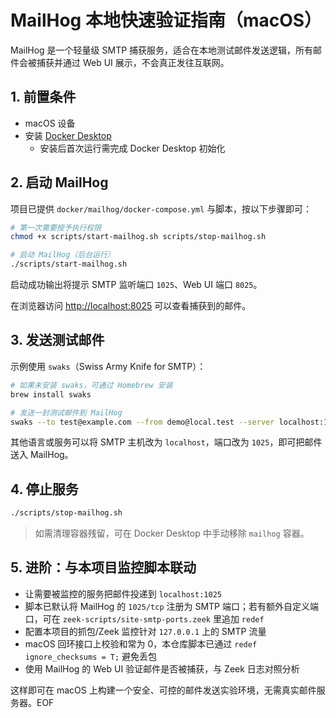 # MailHog 本地快速验证指南（macOS）

MailHog 是一个轻量级 SMTP 捕获服务，适合在本地测试邮件发送逻辑，所有邮件会被捕获并通过 Web UI 展示，不会真正发往互联网。

## 1. 前置条件

- macOS 设备
- 安装 [Docker Desktop](https://www.docker.com/products/docker-desktop/)
  - 安装后首次运行需完成 Docker Desktop 初始化

## 2. 启动 MailHog

项目已提供 `docker/mailhog/docker-compose.yml` 与脚本，按以下步骤即可：

```bash
# 第一次需要授予执行权限
chmod +x scripts/start-mailhog.sh scripts/stop-mailhog.sh

# 启动 MailHog（后台运行）
./scripts/start-mailhog.sh
```

启动成功输出将提示 SMTP 监听端口 `1025`、Web UI 端口 `8025`。

在浏览器访问 [http://localhost:8025](http://localhost:8025) 可以查看捕获到的邮件。

## 3. 发送测试邮件

示例使用 `swaks`（Swiss Army Knife for SMTP）：

```bash
# 如果未安装 swaks，可通过 Homebrew 安装
brew install swaks

# 发送一封测试邮件到 MailHog
swaks --to test@example.com --from demo@local.test --server localhost:1025 --data 'Subject: MailHog test\n\nHello MailHog!'
```

其他语言或服务可以将 SMTP 主机改为 `localhost`，端口改为 `1025`，即可把邮件送入 MailHog。

## 4. 停止服务

```bash
./scripts/stop-mailhog.sh
```

> 如需清理容器残留，可在 Docker Desktop 中手动移除 `mailhog` 容器。

## 5. 进阶：与本项目监控脚本联动

- 让需要被监控的服务把邮件投递到 `localhost:1025`
- 脚本已默认将 MailHog 的 `1025/tcp` 注册为 SMTP 端口；若有额外自定义端口，可在 `zeek-scripts/site-smtp-ports.zeek` 里追加 `redef`
- 配置本项目的抓包/Zeek 监控针对 `127.0.0.1` 上的 SMTP 流量
- macOS 回环接口上校验和常为 0，本仓库脚本已通过 `redef ignore_checksums = T;` 避免丢包
- 使用 MailHog 的 Web UI 验证邮件是否被捕获，与 Zeek 日志对照分析

这样即可在 macOS 上构建一个安全、可控的邮件发送实验环境，无需真实邮件服务器。EOF
